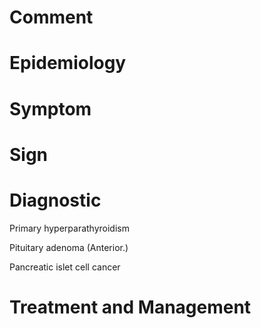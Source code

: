 # Comment

# Epidemiology

# Symptom

# Sign

# Diagnostic

Primary hyperparathyroidism

Pituitary adenoma
(Anterior.)

Pancreatic islet cell cancer

# Treatment and Management
